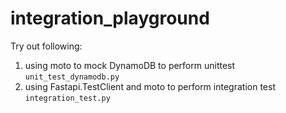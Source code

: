 # integration_playground
Try out following:
1. using moto to mock DynamoDB to perform unittest `unit_test_dynamodb.py`
2. using Fastapi.TestClient and moto to perform integration test `integration_test.py`
